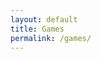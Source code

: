 ```yaml
---
layout: default
title: Games
permalink: /games/
---
```


<style>
  .games-container {
    display: flex;
    flex-direction: column;
    align-items: center;
    gap: 4rem;
    padding: 4rem 2rem;
  }

  .game-entry {
    width: 100%;
    max-width: 960px;
    opacity: 0;
    transform: translateY(40px);
    transition: opacity 1s ease, transform 1s ease;
  }

  .game-entry.visible {
    opacity: 1;
    transform: translateY(0);
  }

  .game-title {
    text-align: center;
    font-size: 2rem;
    font-weight: 600;
    margin-bottom: 1rem;
    color: #ffffff;
  }

  .game-video {
    width: 100%;
    aspect-ratio: 16/9;
    object-fit: cover;
    border-radius: 16px;
    box-shadow: 0 4px 12px rgba(0,0,0,0.5);
    cursor: pointer;
    transition: transform 0.3s;
  }

  .game-video:hover {
    transform: scale(1.01);
  }

  .tag-container {
    display: flex;
    flex-wrap: wrap;
    gap: 0.5rem;
    justify-content: center;
    margin-top: 1rem;
  }

  .tag {
    background-color: #333;
    color: #ffffff;
    font-size: 0.9rem;
    padding: 0.4rem 0.8rem;
    border-radius: 12px;
    font-weight: 500;
  }

  @media (max-width: 768px) {
    .games-container {
      padding: 2rem 1rem;
      gap: 2rem;
    }

    .game-title {
      font-size: 1.5rem;
    }

    .tag {
      font-size: 0.75rem;
      padding: 0.3rem 0.6rem;
    }
  }
</style>

<div class="games-container">

  <div class="game-entry" data-fade>
    <div class="game-title">Terminus</div>
    <a href="{{ '/games/terminus/' | relative_url }}">
      <video
        class="game-video lazy-video"
        muted
        loop
        preload="none"
        playsinline
        onmouseenter="this.play()"
        onmouseleave="this.pause()"
        data-src="{{ '/assets/WEB_Terminus_Pres.mp4' | relative_url }}"
      ></video>
    </a>
    <div class="tag-container">
      <div class="tag">C++</div>
      <div class="tag">Unreal 5</div>
      <div class="tag">Perforce</div>
      <div class="tag">3rd Person</div>
      <div class="tag">Survival-Horror</div>
    </div>
  </div>

  <div class="game-entry" data-fade>
    <div class="game-title">Demoreel 2025</div>
    <a href="{{ '/games/demoreel2025/' | relative_url }}">
      <img
        class="game-video"
        src="{{ '/assets/WEB_Demoreel_2025_Preview.png' | relative_url }}"
        alt="Demoreel 2025 Thumbnail"
      />
    </a>
    <div class="tag-container">
      <div class="tag">C++</div>
      <div class="tag">Blueprint</div>
      <div class="tag">Unreal 5</div>
      <div class="tag">Personal Project</div>
    </div>
  </div>

  <div class="game-entry" data-fade>
    <div class="game-title">The Diig</div>
    <a href="{{ '/games/thediig/' | relative_url }}">
      <video
        class="game-video lazy-video"
        muted
        loop
        preload="none"
        playsinline
        onmouseenter="this.play()"
        onmouseleave="this.pause()"
        data-src="{{ '/assets/WEB_TheDiig_Pres.mp4' | relative_url }}"
      ></video>
    </a>
    <div class="tag-container">
      <div class="tag">Blueprint</div>
      <div class="tag">Unreal 5</div>
      <div class="tag">Git</div>
      <div class="tag">3rd Person</div>
      <div class="tag">Puzzle</div>
    </div>
  </div>

  <div class="game-entry" data-fade>
    <div class="game-title">Squeaky Clean | Global Game Jam 2025</div>
    <a href="{{ '/games/squeaky/' | relative_url }}">
      <video
        class="game-video lazy-video"
        muted
        loop
        preload="none"
        playsinline
        onmouseenter="this.play()"
        onmouseleave="this.pause()"
        data-src="{{ '/assets/WEB_Squeaky_Pres.mp4' | relative_url }}"
      ></video>
    </a>
    <div class="tag-container">
      <div class="tag">Blueprint</div>
      <div class="tag">Unreal 5</div>
      <div class="tag">Git</div>
      <div class="tag">3rd Person</div>
      <div class="tag">Arcade</div>
      <div class="tag">Casual</div>
    </div>
  </div>

  <div class="game-entry" data-fade>
    <div class="game-title">Giggle Heist | Global Game Jam 2024</div>
    <a href="{{ '/games/giggle/' | relative_url }}">
      <video
        class="game-video lazy-video"
        muted
        loop
        preload="none"
        playsinline
        onmouseenter="this.play()"
        onmouseleave="this.pause()"
        data-src="{{ '/assets/WEB_Giggle_Pres.mp4' | relative_url }}"
      ></video>
    </a>
    <div class="tag-container">
      <div class="tag">Blueprint</div>
      <div class="tag">Unreal 5</div>
      <div class="tag">Git</div>
      <div class="tag">Top View</div>
      <div class="tag">Co-op</div>
    </div>
  </div>

</div>

<script>
  // Fade-in on scroll
  const fadeElements = document.querySelectorAll('[data-fade]');
  function handleFadeIn() {
    fadeElements.forEach(el => {
      const rect = el.getBoundingClientRect();
      const windowHeight = window.innerHeight || document.documentElement.clientHeight;
      if (rect.top < windowHeight - 100) {
        el.classList.add('visible');
      }
    });
  }
  window.addEventListener('scroll', handleFadeIn);
  window.addEventListener('load', handleFadeIn);

  // Lazy-load videos with IntersectionObserver
  const lazyVideos = document.querySelectorAll('.lazy-video');
  const videoObserver = new IntersectionObserver(entries => {
    entries.forEach(entry => {
      if (entry.isIntersecting) {
        const video = entry.target;
        const src = video.dataset.src;
        if (src) {
          video.src = src;
          video.load();
          video.dataset.src = "";
        }
        videoObserver.unobserve(video);
      }
    });
  }, {
    threshold: 0.25
  });

  lazyVideos.forEach(video => {
    videoObserver.observe(video);
  });
</script>
